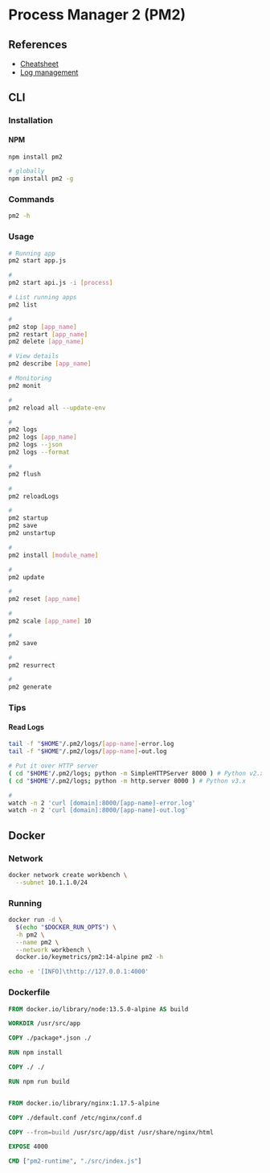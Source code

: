 # Process Manager 2 (PM2)

## References

- [Cheatsheet](https://devhints.io/pm2)
- [Log management](https://pm2.keymetrics.io/docs/usage/log-management/)

## CLI

### Installation

#### NPM

```sh
npm install pm2

# globally
npm install pm2 -g
```

### Commands

```sh
pm2 -h
```

### Usage

```sh
# Running app
pm2 start app.js

#
pm2 start api.js -i [process]

# List running apps
pm2 list

#
pm2 stop [app_name]
pm2 restart [app_name]
pm2 delete [app_name]

# View details
pm2 describe [app_name]

# Monitoring
pm2 monit

#
pm2 reload all --update-env

#
pm2 logs
pm2 logs [app_name]
pm2 logs --json
pm2 logs --format

#
pm2 flush

#
pm2 reloadLogs

#
pm2 startup
pm2 save
pm2 unstartup

#
pm2 install [module_name]

#
pm2 update

#
pm2 reset [app_name]

#
pm2 scale [app_name] 10

#
pm2 save

#
pm2 resurrect

#
pm2 generate
```

### Tips

#### Read Logs

```sh
tail -f "$HOME"/.pm2/logs/[app-name]-error.log
tail -f "$HOME"/.pm2/logs/[app-name]-out.log

# Put it over HTTP server
( cd "$HOME"/.pm2/logs; python -m SimpleHTTPServer 8000 ) # Python v2.x
( cd "$HOME"/.pm2/logs; python -m http.server 8000 ) # Python v3.x

#
watch -n 2 'curl [domain]:8000/[app-name]-error.log'
watch -n 2 'curl [domain]:8000/[app-name]-out.log'
```

## Docker

### Network

```sh
docker network create workbench \
  --subnet 10.1.1.0/24
```

### Running

```sh
docker run -d \
  $(echo "$DOCKER_RUN_OPTS") \
  -h pm2 \
  --name pm2 \
  --network workbench \
  docker.io/keymetrics/pm2:14-alpine pm2 -h
```

```sh
echo -e '[INFO]\thttp://127.0.0.1:4000'
```

### Dockerfile

```Dockerfile
FROM docker.io/library/node:13.5.0-alpine AS build

WORKDIR /usr/src/app

COPY ./package*.json ./

RUN npm install

COPY ./ ./

RUN npm run build


FROM docker.io/library/nginx:1.17.5-alpine

COPY ./default.conf /etc/nginx/conf.d

COPY --from=build /usr/src/app/dist /usr/share/nginx/html

EXPOSE 4000

CMD ["pm2-runtime", "./src/index.js"]
```
